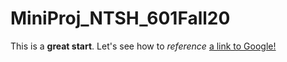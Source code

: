 # MiniProj_NTSH_601Fall20

This is a **great start**. Let's see how to *reference* [a link to Google!](http://www.Google.com)
